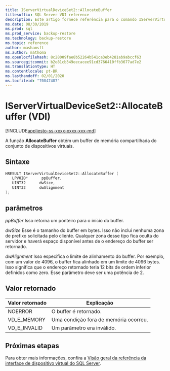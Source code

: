```yaml
---
title: IServerVirtualDeviceSet2::AllocateBuffer
titlesuffix: SQL Server VDI reference
description: Este artigo fornece referência para o comando IServerVirtualDeviceSet2::AllocateBuffer.
ms.date: 08/30/2019
ms.prod: sql
ms.prod_service: backup-restore
ms.technology: backup-restore
ms.topic: reference
author: mashamsft
ms.author: mathoma
ms.openlocfilehash: 8c28009fae8b52264b541ca3eb4281ab9abccf63
ms.sourcegitcommit: b2e81cb349eecacee91cd3766410ffb3677ad7e2
ms.translationtype: HT
ms.contentlocale: pt-BR
ms.lasthandoff: 02/01/2020
ms.locfileid: "70847487"
---
```

# <a name="iservervirtualdeviceset2allocatebuffer-vdi"></a>IServerVirtualDeviceSet2::AllocateBuffer (VDI)

[!INCLUDE[appliesto-ss-xxxx-xxxx-xxx-md](../../../includes/appliesto-ss-xxxx-xxxx-xxx-md.md)]

A função **AllocateBuffer** obtém um buffer de memória compartilhada do conjunto de dispositivos virtuais.

## <a name="syntax"></a>Sintaxe

```c
HRESULT IServerVirtualDeviceSet2::AllocateBuffer (
   LPVOID*      ppBuffer,
   UINT32      dwSize,
   UINT32      dwAlignment
);
```

## <a name="parameters"></a>parâmetros

*ppBuffer* Isso retorna um ponteiro para o início do buffer.

*dwSize* Esse é o tamanho do buffer em bytes. Isso não inclui nenhuma zona de prefixo solicitada pelo cliente. Qualquer zona desse tipo fica oculta do servidor e haverá espaço disponível antes de o endereço do buffer ser retornado.

*dwAlignment* Isso especifica o limite de alinhamento do buffer. Por exemplo, com um valor de 4096, o buffer fica alinhado em um limite de 4096 bytes. Isso significa que o endereço retornado teria 12 bits de ordem inferior definidos como zero. Esse parâmetro deve ser uma potência de 2.

## <a name="return-value"></a>Valor retornado

|Valor retornado | Explicação |
|---|---|
| NOERROR | O buffer é retornado. |
| VD_E_MEMORY | Uma condição fora de memória ocorreu. |
| VD_E_INVALID | Um parâmetro era inválido. |

## <a name="next-steps"></a>Próximas etapas

Para obter mais informações, confira a [Visão geral da referência da interface de dispositivo virtual do SQL Server](reference-virtual-device-interface.md).